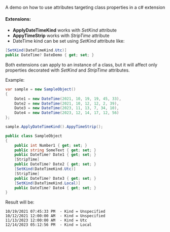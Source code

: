 A demo on how to use attributes targeting class properties in a c# extension

#### Extensions:
- **ApplyDateTimeKind** works with _SetKind_ attribute
- **AppyTimeStrip** works with _StripTime_ attribute
- DateTime kind can be set using _SetKind_ attribute like:
```C#
[SetKind(DateTimeKind.Utc)]
public DateTime? DateDemo { get; set; }
```

Both extensions can apply to an instance of a class, but it will affect only properties decorated with _SetKind_ and _StripTime_ attributes.

Example:
```C#
var sample = new SampleObject()
{
    Date1 = new DateTime(2021, 10, 19, 19, 45, 33),
    Date2 = new DateTime(2021, 10, 12, 12, 2, 39),
    Date3 = new DateTime(2023, 11, 13, 7, 34, 10),
    Date4 = new DateTime(2023, 12, 14, 17, 12, 56)
};

sample.ApplyDateTimeKind().AppyTimeStrip();

public class SampleObject
{
	public int Number1 { get; set; }
	public string SomeText { get; set; }
	public DateTime? Date1 { get; set; }
	[StripTime]
	public DateTime? Date2 { get; set; }
	[SetKind(DateTimeKind.Utc)]
	[StripTime]
	public DateTime? Date3 { get; set; }
	[SetKind(DateTimeKind.Local)]
	public DateTime? Date4 { get; set; }
}
```

Result will be:

    10/19/2021 07:45:33 PM  - Kind = Unspecified
    10/12/2021 12:00:00 AM  - Kind = Unspecified
    11/13/2023 12:00:00 AM  - Kind = Utc
    12/14/2023 05:12:56 PM  - Kind = Local
